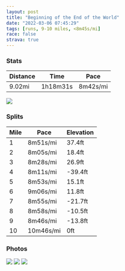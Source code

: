 ```yaml
---
layout: post
title: "Beginning of the End of the World"
date: "2022-03-06 07:45:29"
tags: [runs, 9-10 miles, <8m45s/mi]
race: false
strava: true
---
```


### Stats

| Distance | Time | Pace |
|----------|------|------|
|9.02mi|1h18m31s|8m42s/mi|

<img src='https://maps.googleapis.com/maps/api/staticmap?maptype=roadmap&path=enc:obwwF|jsbMBg@Ri@Ak@YmBR[m@c@@e@\_Bn@w@AoA^i@Jc@@_@Oq@Fc@EUXWLq@b@c@K[EDKPSEqAs@_AgA_A_@G^Ym@MLk@e@aCgCF?@JMVaCmB_A_AgCuA{A}AU?qCaByAuAw@Mu@s@_AJaAq@aAYiBwBaBgAs@Y}CaC][Ym@sAg@w@w@mAq@Q[i@Sk@i@{@YGIA_@IGy@@o@g@UUh@LYSaBkDe@iEVoES{EnAaE`@cCA{@Kg@s@cAuHyD_BkBq@{AOcBB_A~@kCHq@?}@Qy@q@oAc@g@_Bw@mA_Ac@i@qA}CsA{AoAk@uBe@s@HkBx@cAGgAq@iAmAiBsDa@g@c@OeBFmH{B}BqAwAuAqAkB{@}@yBeA{BoAcAw@w@kA_@aA[yBEg@XyFOy@Wi@yJoHuBiAoGoE_FgCq@MsBBiCg@e@@mA^}@t@]Je@@aAQeBy@_As@iCaCgCoD{@k@[GuCRqEm@u@e@wA}Ak@eB[g@SQe@Ee@VQ^En@NbAlA`CDn@Il@]j@a@TcAGoBcBu@_A}BqAoAQw@Ha@ZyAtC}@`C[`CC~Aa@xBJj@n@|@|@j@h@An@U`@aANcCj@{@n@[`C?~Ao@p@@|@Xl@l@dAlBZz@R`Bd@dA`A~@x@PdA|@n@`CVbBh@vAx@pAjBvApAl@dCr@\X`AbAd@t@l@bBn@x@dAd@`DEhAp@l@dAhAlEtAxC`CbCdBr@hBFdB[pBq@h@Ip@FvB`AzBzBb@l@bBhDt@j@`ANjCObANr@b@t@r@dBdDjBhCrDfDt@hBbBrCzAxA\T~@HfG_@fBXf@Zj@r@d@`BLnAz@dAzChBjFnBzBvAbBdChAtBxA`BpE`DRb@bAVPRhA~CDp@M~DOHz@f@\B`Ap@dBNp@Xt@z@hCfA\XfFvA`@^Vh@hAZh@z@|DdCXd@ZJdB`Br@Hb@Tj@|@vAd@|BfA|AfAx@^fAx@vA~B`@Zr@RjAz@fANrAdAhBz@V@JNgEzJKAFt@NRMf@]NQ^PCbA`@l@dAnBnA\^?VbBtAf@x@~@`@_@d@Sj@a@pCSl@m@rAu@dAAp@N@N{@p@o@k@d@&key=AIzaSyC1MId7bFpkLXNAaYhBSTb8jLyiSqzbDtM&size=800x800&markers=color:yellow|label:S|40.75576,-73.99615&markers=color:green|label:F|40.756190000000046,-73.99700999999992'>

### Splits

| Mile | Pace | Elevation |
|------|------|-----------|
|1|8m51s/mi|37.4ft|
|2|8m05s/mi|18.4ft|
|3|8m28s/mi|26.9ft|
|4|8m11s/mi|-39.4ft|
|5|8m53s/mi|15.1ft|
|6|9m06s/mi|11.8ft|
|7|8m55s/mi|-21.7ft|
|8|8m58s/mi|-10.5ft|
|9|8m46s/mi|-13.8ft|
|10|10m46s/mi|0ft|

### Photos
<img src='https://dgtzuqphqg23d.cloudfront.net/CySYNFdcNHrK7aS_YMule5Gm-JwOl2skgECrXqdTvpg-768x438.jpg'>

<img src='https://dgtzuqphqg23d.cloudfront.net/KqDrf8aAryybf2db5FD-QpdyHu6Fib04X5kJX2lNGzI-576x768.jpg'>

<img src='https://dgtzuqphqg23d.cloudfront.net/fA0PVN6-cDr_kQg3ULXA3tbEQY7rDiVD2494HHlTyQg-614x768.jpg'>
